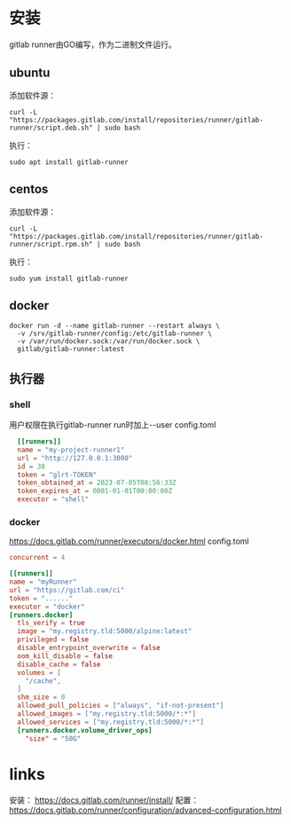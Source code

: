 # 安装
gitlab runner由GO编写，作为二进制文件运行。

## ubuntu
添加软件源：
```shell
curl -L "https://packages.gitlab.com/install/repositories/runner/gitlab-runner/script.deb.sh" | sudo bash
```

执行：
```shell
sudo apt install gitlab-runner
```

## centos
添加软件源：
```shell
curl -L "https://packages.gitlab.com/install/repositories/runner/gitlab-runner/script.rpm.sh" | sudo bash
```

执行：
```shell
sudo yum install gitlab-runner
```

## docker
```shell
docker run -d --name gitlab-runner --restart always \
  -v /srv/gitlab-runner/config:/etc/gitlab-runner \
  -v /var/run/docker.sock:/var/run/docker.sock \
  gitlab/gitlab-runner:latest
```

## 执行器
### shell
用户权限在执行gitlab-runner run时加上--user
config.toml
```toml
  [[runners]]
  name = "my-project-runner1"
  url = "http://127.0.0.1:3000"
  id = 38
  token = "glrt-TOKEN"
  token_obtained_at = 2023-07-05T08:56:33Z
  token_expires_at = 0001-01-01T00:00:00Z
  executor = "shell"
```

### docker
https://docs.gitlab.com/runner/executors/docker.html
config.toml
```toml
concurrent = 4

[[runners]]
name = "myRunner"
url = "https://gitlab.com/ci"
token = "......"
executor = "docker"
[runners.docker]
  tls_verify = true
  image = "my.registry.tld:5000/alpine:latest"
  privileged = false
  disable_entrypoint_overwrite = false
  oom_kill_disable = false
  disable_cache = false
  volumes = [
    "/cache",
  ]
  shm_size = 0
  allowed_pull_policies = ["always", "if-not-present"]
  allowed_images = ["my.registry.tld:5000/*:*"]
  allowed_services = ["my.registry.tld:5000/*:*"]
  [runners.docker.volume_driver_ops]
    "size" = "50G"
```



# links
安装： https://docs.gitlab.com/runner/install/
配置： https://docs.gitlab.com/runner/configuration/advanced-configuration.html